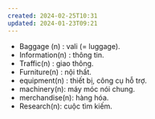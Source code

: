 ```yaml
---
created: 2024-02-25T10:31
updated: 2024-01-23T09:21
---
```

- Baggage (n) : vali (= luggage).
- Information(n) : thông tin.
- Traffic(n) : giao thông.
- Furniture(n) : nội thất.
- equipment(n) : thiết bị, công cụ hỗ trợ.
- machinery(n): máy móc nói chung.
- merchandise(n): hàng hóa.
- Research(n): cuộc tìm kiếm.